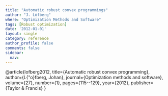 ```yaml
---
title: "Automatic robust convex programmings"
author: "J. Löfberg"
where: "Optimization Methods and Software"
tags: [Robust optimization]
date: '2012-01-01'
layout: single
category: reference
author_profile: false
comments: false
sidebar:
  nav: 
---
```

@article{lofberg2012,
  title={Automatic robust convex programming},
  author={L{\"o}fberg, Johan},
  journal={Optimization methods and software},
  volume={27},
  number={1},
  pages={115--129},
  year={2012},
  publisher={Taylor \& Francis}
}

